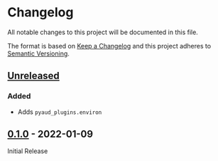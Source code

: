 Changelog
=========
All notable changes to this project will be documented in this file.

The format is based on [Keep a Changelog](http://keepachangelog.com/en/1.0.0/)
and this project adheres to [Semantic Versioning](http://semver.org/spec/v2.0.0.html).

[Unreleased](https://github.com/jshwi/pyaud-plugins/compare/v0.1.0...HEAD)
------------------------------------------------------------------------
### Added
- Adds `pyaud_plugins.environ`

[0.1.0](https://github.com/jshwi/pyaud-plugins/releases/tag/v0.1.0) - 2022-01-09
------------------------------------------------------------------------
Initial Release
